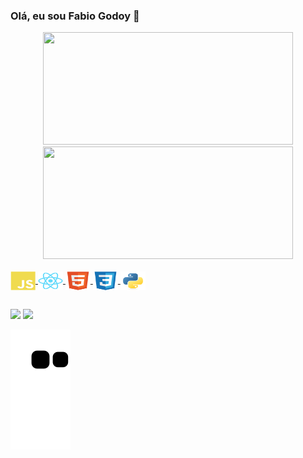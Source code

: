 ### Olá, eu sou Fabio Godoy 👋


<div align="center">
  <a href="https://github.com/FabioRGodoy">
  <img height="180em" width="400vw" src="https://github-readme-stats.vercel.app/api?username=fabiorgodoy&show_icons=true&theme=dark&include_all_commits=true&count_private=true"/>
  <img height="180em" width="400vw" src="https://github-readme-stats.vercel.app/api/top-langs/?username=fabiorgodoy&layout=compact&langs_count=7&theme=dark"/>
</div>

<div style="display: inline_block"><br>
  <img align="center" alt="Fabio-Js" height="30" width="40" src="https://raw.githubusercontent.com/devicons/devicon/master/icons/javascript/javascript-plain.svg">
  <img align="center" alt="Fabio-React" height="30" width="40" src="https://raw.githubusercontent.com/devicons/devicon/master/icons/react/react-original.svg">
  <img align="center" alt="Fabio-HTML" height="30" width="40" src="https://raw.githubusercontent.com/devicons/devicon/master/icons/html5/html5-original.svg">
  <img align="center" alt="Fabio-CSS" height="30" width="40" src="https://raw.githubusercontent.com/devicons/devicon/master/icons/css3/css3-original.svg">
  <img align="center" alt="Fabio-Python" height="30" width="40" src="https://raw.githubusercontent.com/devicons/devicon/master/icons/python/python-original.svg">
</div>
  
  ##
  
  <div>
  <a href = "mailto:fabiogodoy955@icloud.com"><img src="https://img.shields.io/badge/-Gmail-%23333?style=for-the-badge&logo=gmail&logoColor=white" target="_blank"></a>
  <a href="https://www.linkedin.com/in/fabiogodoyy/" target="_blank"><img src="https://img.shields.io/badge/-LinkedIn-%230077B5?style=for-the-badge&logo=linkedin&logoColor=white" target="_blank"></a> 
 
  ![snake gif](https://github.com/fabiorgodoy/fabiorgodoy/blob/output/github-contribution-grid-snake.svg)
 
</div>
